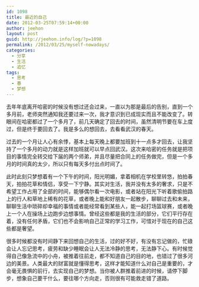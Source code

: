 ```yaml
---
id: 1098
title: 最近的自己
date: 2012-03-25T07:59:14+00:00
author: jeehon
layout: post
guid: http://jeehon.info/log/?p=1098
permalink: /2012/03/25/myself-nowadays/
categories:
  - 分享
  - 生活
  - 追忆
tags:
  - 思考
  - 春
  - 梦想
---
```

去年年底离开哈密的时候没有想过还会过来，一直以为那是最后的告别，直到一个多月前，老师突然通知我还要过来一次，我才意识到已成现实而且不能改变了。转眼间在哈密都过了一个多月了，前几天确定了回去的时间，虽然清明节要在车上度过，但是终于要回去了。我是多么的想回去，去看看武汉的春天。

过去的一个月让人心有余悸，基本上每天晚上都要加班到十一点多才回去，让我坚持了一个多月的动力就是这样加班就可以早点回武汉。这次来哈密的任务就是把项目的事情完全转交给下届的两个师弟，并且尽量把合同上的任务做完，但是一个多月的时间真的太少，所以只有每天多付出点时间了。

此时此刻只梦想着有一个下午的时间，阳光明媚，拿着相机在学校里转悠，拍拍春天，拍拍花草和情侣，享受一下宁静。其实对生活，我并没有太多的奢求，只是不希望工作占用了全部的时间，能够偶尔看一次电影，或者站在阳光下听着歌偷拍路上的行人和草地上稀有的花草，或者晚上能和好朋友一起散步，聊聊过去和未来，聊聊生活中琐碎却幸福的事情或者能经常看到某些人，能一起打场篮球赛，或者晚上一个人在操场上边跑步边想事情。曾经这些都是我的生活的部分，它们平行存在着，没有任何矛盾，它们也不会影响自己正常的学习工作，可惜对于现在的自己这些都是奢望。<!--more-->

很多时候都没有时间静下来回想自己的生活，过的好不好，有没有忘记做的，忙碌会让人忘记思考，疲劳和缺少睡眠会让人无法冷静的思考，无法静下心。有时候觉得自己像急流中的小舟，被推着往前走，都不知道自己的目的地，也错过了很多河边的美景。人类最大的财富就是懂得思考，这样才能知道什么对自己是重要的，才会毫无畏惧的前行，去实现自己的梦想。当你被人群推着前进的时候，请停下脚步，想象自己要干什么，要往哪个方向走，否则很有可能救走错了道路。